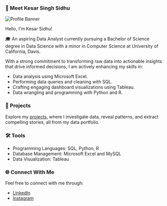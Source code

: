 ### 👤 Meet Kesar Singh Sidhu 

![Profile Banner](https://github.com/KesarSidhu/KesarSidhu/assets/143668525/39b0cdca-9ca1-4431-957f-a56708d6969a)

Hello, I'm Kesar Sidhu!

🎓 An aspiring Data Analyst currently pursuing a Bachelor of Science degree in Data Science with a minor in Computer Science at University of California, Davis. 

With a strong commitment to transforming raw data into actionable insights that drive informed decisions, I am actively enhancing my skills in:

- Data analysis using Microsoft Excel.
- Performing data queries and cleaning with SQL.
- Crafting engaging dashboard visualizations using Tableau.
- Data wrangling and programming with Python and R.

### 📂 Projects
Explore my [projects](https://github.com/KesarSidhu/DataPortfolio), where I investigate data, reveal patterns, and extract compelling stories, all from my data portfolio.

### 🛠️ Tools
- Programming Languages: SQL, Python, R
- Database Management: Microsoft Excel and MySQL
- Data Visualization: Tableau

### 🌐 Connect With Me
Feel free to connect with me through:
- [Linkedln](https://www.linkedin.com/in/kesarsidhu/)
- [Instagram](https://www.instagram.com/itzz.kstar/)
